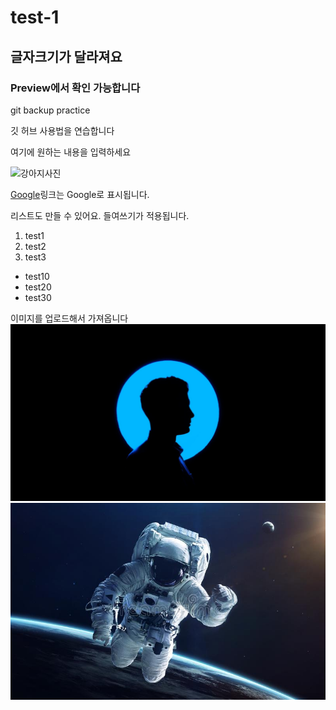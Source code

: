 # test-1
## 글자크기가 달라져요
### Preview에서 확인 가능합니다

git backup practice

깃 허브 사용법을 연습합니다

여기에 원하는 내용을 입력하세요

![강아지사진](https://i.esdrop.com/d/ZklKfna5T3.jpg)

[Google](http://www.google.co.kr)링크는 Google로 표시됩니다.

리스트도 만들 수 있어요. 들여쓰기가 적용됩니다.
1. test1
2. test2
3. test3

- test10
- test20
- test30


이미지를 업로드해서 가져옵니다
![image1](./images/sample1.jpeg)
![iamge2](./images/sample3.jpg)
